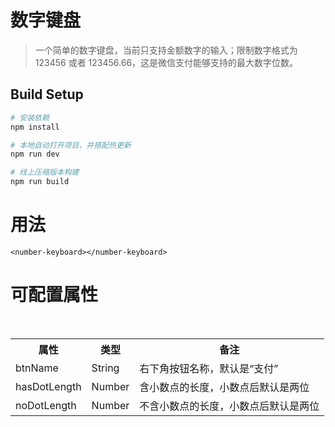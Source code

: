 # 数字键盘

> 一个简单的数字键盘，当前只支持金额数字的输入；限制数字格式为 123456 或者 123456.66，这是微信支付能够支持的最大数字位数。

## Build Setup

``` bash
# 安装依赖
npm install

# 本地自动打开项目，并搭配热更新
npm run dev

# 线上压缩版本构建
npm run build
```

# 用法

    <number-keyboard></number-keyboard>


# 可配置属性
<table>
    <tr>
        <th>属性</th>
        <th>类型</th>
        <th>备注</th>
    </tr>
    <tr>
        <td>btnName</td>
        <td>String</td>
        <td>右下角按钮名称，默认是“支付”</td>
    </tr>
    <tr>
        <td>hasDotLength</td>
        <td>Number</td>
        <td>含小数点的长度，小数点后默认是两位</td>
    </tr>
    <tr>
        <td>noDotLength</td>
        <td>Number</td>
        <td>不含小数点的长度，小数点后默认是两位</td>
    </tr>
</table>






